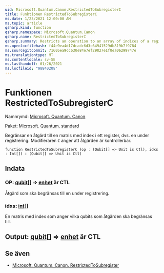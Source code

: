 ```yaml
---
uid: Microsoft.Quantum.Canon.RestrictedToSubregisterC
title: Funktionen RestrictedToSubregisterC
ms.date: 1/23/2021 12:00:00 AM
ms.topic: article
qsharp.kind: function
qsharp.namespace: Microsoft.Quantum.Canon
qsharp.name: RestrictedToSubregisterC
qsharp.summary: Restricts an operation to an array of indices of a register, i.e., a subregister. The modifier `C` indicates that the operation is controllable.
ms.openlocfilehash: f44e9ea4d17dcadc6d3c64941529db819b7f9784
ms.sourcegitcommit: 71605ea9cc630e84e7ef29027e1f0ea06299747e
ms.translationtype: MT
ms.contentlocale: sv-SE
ms.lasthandoff: 01/26/2021
ms.locfileid: "98840208"
---
```

# <a name="restrictedtosubregisterc-function"></a>Funktionen RestrictedToSubregisterC

Namnrymd: [Microsoft. Quantum. Canon](xref:Microsoft.Quantum.Canon)

Paket: [Microsoft. Quantum. standard](https://nuget.org/packages/Microsoft.Quantum.Standard)


Begränsar en åtgärd till en matris med index i ett register, dvs. en under registrering.
Modifieraren `C` anger att åtgärden är kontrollerbar.

```qsharp
function RestrictedToSubregisterC (op : (Qubit[] => Unit is Ctl), idxs : Int[]) : (Qubit[] => Unit is Ctl)
```


## <a name="input"></a>Indata

### <a name="op--qubit--unit--is-ctl"></a>OP: [qubit](xref:microsoft.quantum.lang-ref.qubit)[] => [enhet](xref:microsoft.quantum.lang-ref.unit)  är CTL

Åtgärd som ska begränsas till en under registrering.


### <a name="idxs--int"></a>idxs: [int](xref:microsoft.quantum.lang-ref.int)[]

En matris med index som anger vilka qubits som åtgärden ska begränsas till.



## <a name="output--qubit--unit--is-ctl"></a>Output: [qubit](xref:microsoft.quantum.lang-ref.qubit)[] => [enhet](xref:microsoft.quantum.lang-ref.unit)  är CTL



## <a name="see-also"></a>Se även

- [Microsoft. Quantum. Canon. RestrictedToSubregister](xref:Microsoft.Quantum.Canon.RestrictedToSubregister)
